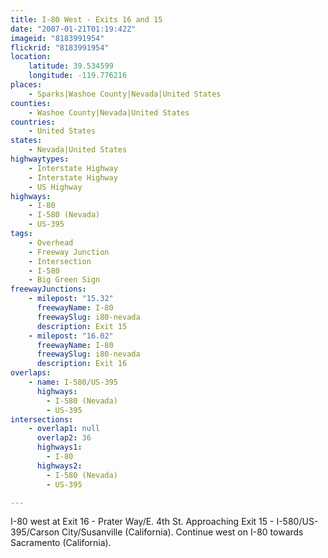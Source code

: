 ```yaml
---
title: I-80 West - Exits 16 and 15
date: "2007-01-21T01:19:42Z"
imageid: "8183991954"
flickrid: "8183991954"
location:
    latitude: 39.534599
    longitude: -119.776216
places:
    - Sparks|Washoe County|Nevada|United States
counties:
    - Washoe County|Nevada|United States
countries:
    - United States
states:
    - Nevada|United States
highwaytypes:
    - Interstate Highway
    - Interstate Highway
    - US Highway
highways:
    - I-80
    - I-580 (Nevada)
    - US-395
tags:
    - Overhead
    - Freeway Junction
    - Intersection
    - I-580
    - Big Green Sign
freewayJunctions:
    - milepost: "15.32"
      freewayName: I-80
      freewaySlug: i80-nevada
      description: Exit 15
    - milepost: "16.02"
      freewayName: I-80
      freewaySlug: i80-nevada
      description: Exit 16
overlaps:
    - name: I-580/US-395
      highways:
        - I-580 (Nevada)
        - US-395
intersections:
    - overlap1: null
      overlap2: 36
      highways1:
        - I-80
      highways2:
        - I-580 (Nevada)
        - US-395

---
```

I-80 west at Exit 16 - Prater Way/E. 4th St.  Approaching Exit 15 - I-580/US-395/Carson City/Susanville (California).  Continue west on I-80 towards Sacramento (California).